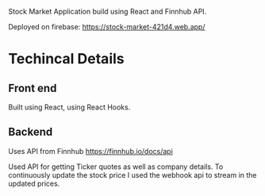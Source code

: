 Stock Market Application build using React and Finnhub API.

Deployed on firebase:
https://stock-market-421d4.web.app/

# Techincal Details

## Front end 
Built using React, using React Hooks.

## Backend
Uses API from Finnhub https://finnhub.io/docs/api

Used API for getting Ticker quotes as well as company details.
To continuously update the stock price I used the webhook api to stream in the updated prices.

